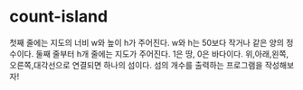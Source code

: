 # count-island
첫째 줄에는 지도의 너비 w와 높이 h가 주어진다. w와 h는 50보다 작거나 같은 양의 정수이다. 둘째 줄부터 h개 줄에는 지도가 주어진다. 1은 땅, 0은 바다이다. 위,아래,왼쪽,오른쪽,대각선으로 연결되면 하나의 섬이다. 섬의 개수를 출력하는 프로그램을 작성해보자! 
